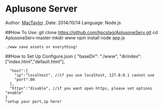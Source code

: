 Aplusone Server
===================================
Author: [MacTaylor](https://github.com/hpcslag "MacTaylor") ,Date: 2014/10/14
Language: Node.js

##How To Use:
    git clone https://github.com/hpcslag/AplusoneServ.git
    cd AplusoneServ-master
    mkdir www
    npm install
    node app.js

    ./www save assets or everything!
##How to Set Up Configure.json
    {
      "baseDir": "./www",
      "dirindex":["index.html","default.html"],

      "host":{
      	"ip":"localhost", //if you use localhost, 127.0.0.1 cannot use
      	"port":80
      },
      "https":"disable", //if you want open https, please set options "enable"
    }
    *setup your port,ip here!
